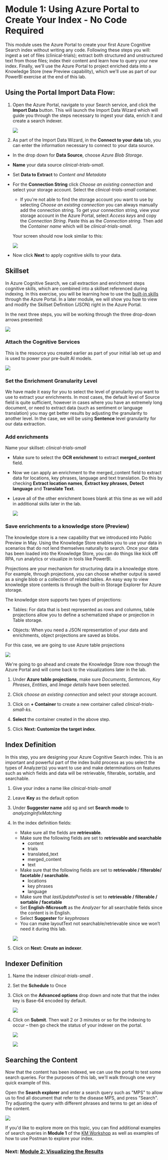 
# Module 1: Using Azure Portal to Create Your Index - No Code Required

This module uses the Azure Portal to create your first Azure Cognitive Search index without writing any code.  Following these steps you will: ingest a set of files (clinical-trials); extract both structured and unstructured text from those files; index their content and learn how to query your new index.  Finally, we'll use the Azure Portal to project enriched data into a Knowledge Store (new Preview capability), which we'll use as part of our PowerBI exercise at the end of this lab.


## Using the Portal Import Data Flow:


1. Open the Azure Portal, navigate to your Search service, and click the **Import Data** button. This will launch the Import Data Wizard which will guide you through the steps necessary to ingest your data, enrich it and create a search indexer.

   ![](images/importdata.png)
 
1. As part of the Import Data Wizard, in the **Connect to your data** tab, you can enter the information necessary to connect to your data source.

+ In the drop down for **Data Source**, choose *Azure Blob Storage*.

+ **Name** your data source *clinical-trials-small*.

+ Set **Data to Extract** to *Content and Metadata*

+ For the **Connection String** click *Choose an existing connection* and select your storage account. Select the *clinical-trials-small* container.

    + If you're not able to find the storage account you want to use by selecting *Choose an existing connection* you can always manually add the connection string. To get your connection string, view your storage account in the Azure Portal, select *Access keys* and copy the *Connection String*. Paste this as the *Connection string*. Then add the *Container name* which will be *clinical-trials-small*.
 
   Your screen should now look similar to this:

   ![](images/chooseconnection.png)

+ Now click **Next** to apply cognitive skills to your data.

## Skillset

In Azure Cognitive Search, we call extraction and enrichment steps cognitive skills, which are combined into a skillset referenced during indexing.  In this exercise, you will be learning how to use the [built-in skills](https://docs.microsoft.com/en-us/azure/search/cognitive-search-predefined-skills) through the Azure Portal.  In a later module, we will show you how to view and modify the Skillset Definition (JSON) right in the Azure Portal.

In the next three steps, you will be working through the three drop-down arrows presented: 

![](images/attachenrich.png)


### Attach the Cognitive Services 

This is the resource you created earlier as part of your initial lab set up and is used to power your pre-built AI models.

![](images/skillset.png)

### Set the Enrichment Granularity Level

We have made it easy for you to select the level of granularity you want to use to extract your enrichments.  In most cases, the default level of Source field is quite sufficient, however in cases where you have an extremely long document, or need to extract data (such as sentiment or language translation) you may get better results by adjusting the granularity to another level.  In the case, we will be using **Sentence** level granularity for our data extraction.

### Add enrichments

Name your skillset: *clinical-trials-small*

+ Make sure to select the **OCR enrichment** to extract **merged_content** field.

+ Now we can apply an enrichment to the merged_content field to extract data for locations, key phrases, language and text translation. Do this by checking **Extract location names**, **Extract key phrases**, **Detect language** and **Translate Text**.

+ Leave all of the other enrichment boxes blank at this time as we will add in additional skills later in the lab.

   ![](images/enrichments.png)


### Save enrichments to a knowledge store (Preview) 
The knowledge store is a new capability that we introduced into Public Preview in May.  Using the Knowledge Store enables you to use your data in scenarios that do not lend themselves naturally to search.  Once your data has been loaded into the Knowledge Store, you can do things like kick off RPA, run analytics or visualize in tools like PowerBI.

Projections are your mechanism for structuring data in a knowledge store. For example, through projections, you can choose whether output is saved as a single blob or a collection of related tables. An easy way to view knowledge store contents is through the built-in Storage Explorer for Azure storage.

The knowledge store supports two types of projections:

 + Tables: For data that is best represented as rows and columns, table projections allow you to define a schematized shape or projection in Table storage.

 + Objects: When you need a JSON representation of your data and enrichments, object projections are saved as blobs.

For this case, we are going to use Azure table projections 

![](images/knowledgestore.png)

We're going to go ahead and create the Knowledge Store now through the Azure Portal and will come back to the visualizations later in the lab.

1. Under **Azure table projections**, make sure *Documents*, *Sentences*, *Key Phrases*, *Entities*, and *Image details* have been selected. 
2. Click *choose an existing connection* and select your storage account.
3. Click on **+ Container** to create a new container called *clinical-trials-small-ks*.
4. **Select** the container created in the above step.

2. Click **Next: Customize the target index**.


## Index Definition
In this step, you are designing your Azure Cognitive Search index.  This is an important and powerful part of the index build process as you select the types of Analyzer(s) you want to use and make determinations on features such as which fields and data will be retrievable, filterable, sortable, and searchable. 

1. Give your index a name like *clinical-trials-small*

2. Leave **Key** as the default option

3. Under **Suggester name** add sg and set **Search mode** to *analyzingInfixMatching*

4.	In the index definition fields:
      + Make sure all the fields are **retrievable**. 
      + Make sure the following fields are set to **retrievable and searchable**
         + content
         + trials
         + translated_text
         + merged_content
         + text
      + Make sure that the following fields are set to **retrievable / filterable/ facetable / searchable**.
         + locations
         + key phrases
         + language
      + Make sure that *lastUpdatePosted* is set to **retrievable / filterable / sortable / facetable**
      + Set **English-Microsoft** as the *Analyzer* for all searchable fields since the content is in English.
      + Select **Suggester** for *keyphrases*
      + You can make layoutText not searchable/retrievable since we won’t need it during this lab.

      ![](images/indexdesign.png)

   5. Click on **Next: Create an indexer**.

##  Indexer Definition

1. Name the indexer *clinical-trials-small* .
2. Set the **Schedule** to Once
3. Click on the **Advanced options** drop down and note that that the index key is Base-64 encoded by default.
 
   ![](images/indexer.png)

4. Click on **Submit**. Then wait 2 or 3 minutes or so for the indexing to occur – then go check the status of your indexer on the portal.  
 
   ![](images/chkstatus.png)


   ![](images/chkstatus2.png)

## Searching the Content
Now that the content has been indexed, we can use the portal to test some search queries.  For the purposes of this lab, we'll walk through one very quick example of this.  

Open the **Search explorer** and enter a search query such as "MPS" to allow us to find all document that refer to the disease MPS, and press "Search". Try adjusting the query with different phrases and terms to get an idea of the content.
 
 ![](images/srchexplore.png)
 
 If you'd like to explore more on this topic, you can find additional examples of search queries in **Module 1** of the [KM Workshop](https://github.com/Azure-Samples/azure-search-knowledge-mining/blob/master/workshops/Module%201.md) as well as examples of how to use Postman to explore your index.
 
### Next: [Module 2: Visualizing the Results](Module&#32;2.md)
